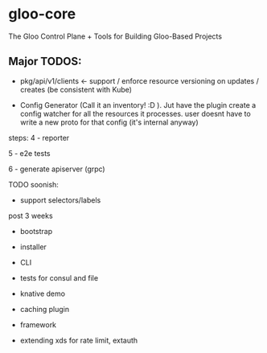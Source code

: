 # gloo-core
The Gloo Control Plane + Tools for Building Gloo-Based Projects

## Major TODOS:

* pkg/api/v1/clients <- support / enforce resource versioning on updates / creates (be consistent with Kube)

* Config Generator (Call it an inventory! :D ). Jut have the plugin
create a config watcher for all the resources it processes. user doesnt have to write
a new proto for that config (it's internal anyway)


steps:
4 - reporter

 
5 - e2e tests

6 - generate apiserver (grpc)

TODO soonish:
 - support selectors/labels
 
 post 3 weeks
- bootstrap
- installer
- CLI
- tests for consul and file


- knative demo
- caching plugin
- framework
- extending xds for rate limit, extauth